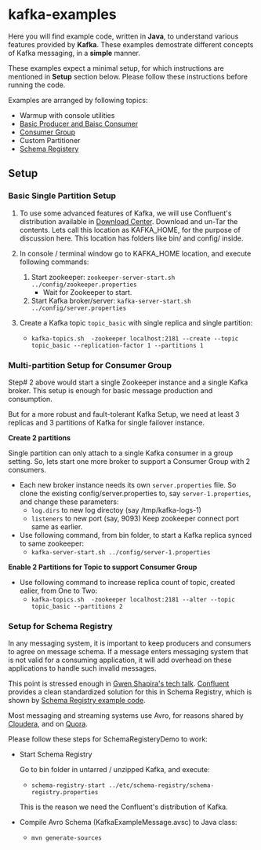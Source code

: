 # kafka-examples

Here you will find example code, written in __Java__, to understand various features provided by __Kafka__.
These examples demostrate different concepts of Kafka messaging, in a __simple__ manner.

These examples expect a minimal setup, for which instructions are mentioned in __Setup__ section below. Please follow these instructions before running the code.

Examples are arranged by following topics:

+ Warmup with console utilities
+ [Basic Producer and Baisc Consumer](https://github.com/agrawalnishant/kafka-examples/tree/master/src/main/java/kafka/examples/basic)
+ [Consumer Group](https://github.com/agrawalnishant/kafka-examples/blob/master/src/main/java/kafka/examples/basic/StringProducerConsumerGroupDemo.java)
+ Custom Partitioner
+ [Schema Registery](https://github.com/agrawalnishant/kafka-examples/tree/master/src/main/java/kafka/examples/schema/registry)

## Setup
### Basic Single Partition Setup
1. To use some advanced features of Kafka, we will use Confluent's distribution available in [Download Center](https://www.confluent.io/download-center/). Download and un-Tar the contents. Lets call this location as KAFKA_HOME, for the purpose of discussion here. This location has folders like bin/ and config/ inside.

2. In console / terminal window go to KAFKA_HOME location, and execute following commands:
    1. Start zookeeper:
    `zookeeper-server-start.sh ../config/zookeeper.properties`
        - Wait for Zookeeper to start.
    2. Start Kafka broker/server:
        `kafka-server-start.sh ../config/server.properties`
        
3. Create a Kafka topic `topic_basic` with single replica and single partition:
    - `kafka-topics.sh  -zookeeper localhost:2181 --create --topic topic_basic --replication-factor 1 --partitions 1`

        
### Multi-partition Setup for Consumer Group
Step# 2 above would start a single Zookeeper instance and a single Kafka broker. This setup is enough for basic message production and consumption. 

But for a more robust and fault-tolerant Kafka Setup, we need at least 3 replicas and 3 partitions of Kafka for single failover instance.

__Create 2 partitions__

Single partition can only attach to a single Kafka consumer in a group setting. So, lets start one more broker to support a Consumer Group with 2 consumers. 
* Each new broker instance needs its own `server.properties` file. 
  So clone the existing config/server.properties to, say `server-1.properties`, and change these parameters:
    - `log.dirs` to new log directoy (say /tmp/kafka-logs-1)
    - `listeners` to new port (say, 9093)
    Keep zookeeper connect port same as earlier.
 * Use following command, from bin folder, to start a Kafka replica synced to same zookeeper:
     - `kafka-server-start.sh ../config/server-1.properties`
        
__Enable 2 Partitions for Topic to support Consumer Group__
* Use following command to increase replica count of topic, created ealier, from One to Two:
    - `kafka-topics.sh  -zookeeper localhost:2181 --alter --topic topic_basic --partitions 2`
    

### Setup for Schema Registry

In any messaging system, it is important to keep producers and consumers to agree on message schema. If a message enters messaging system that is not valid for a consuming application, it will add overhead on these applications to handle such invalid messages.

This point is stressed enough in [Gwen Shapira's tech talk](https://vimeo.com/167028700). [Confluent](https://www.confluent.io/) provides a clean standardized solution for this in Schema Registry, which is shown by [Schema Registry example code](https://github.com/agrawalnishant/kafka-examples/tree/master/src/main/java/kafka/examples/schema/registry).

Most messaging and streaming systems use Avro, for reasons shared by [Cloudera](http://blog.cloudera.com/blog/2011/05/three-reasons-why-apache-avro-data-serialization-is-a-good-choice-for-openrtb/), and on [Quora](https://www.quora.com/What-are-pros-and-cons-of-Apache-Avro).

Please follow these steps for SchemaRegisteryDemo to work:
* Start Schema Registry
  
  Go to bin folder in untarred / unzipped Kafka, and execute:
    - `schema-registry-start ../etc/schema-registry/schema-registry.properties`
    
    This is the reason we need the Confluent's distribution of Kafka. 
    
* Compile Avro Schema (KafkaExampleMessage.avsc) to Java class:
    - `mvn generate-sources`
